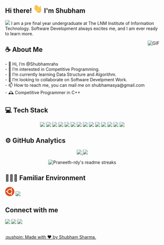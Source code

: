 ## Hi there! <img width="30px" src="https://github.com/SatYu26/SatYu26/raw/master/Assets/Hi.gif" /> I'm Shubham


![](https://komarev.com/ghpvc/?username=Shubhamrahs&style=flat-square)
I am a pre final year undergraduate at The LNM Institute of Information Technology. Software Development always excites me, and I am ever ready to learn more.

<img align="right" alt="GIF" height="160px" src="https://octodex.github.com/images/daftpunktocat-guy.gif" />



<h2><b>☕ About Me</b></h2>
- 👋 Hi, I’m @Shubhamrahs</br>
- 👀 I’m interested in Competitive Programming.</br>
- 🌱 I’m currently learning Data Structure and Algorithm.</br>
- 💞️ I’m looking to collaborate on Software Develpment Work.</br>
- 📫 How to reach me, you can mail me on shubhamasya@gmail.com</br>
- 🕰 Competitive Programmer in C++</br>



<h2><b>💻 Tech Stack</b></h2>
<p align="center">
<img src="https://img.shields.io/badge/javascript-F7DF1E.svg?&style=for-the-badge&logo=javascript&logoColor=white" height="25"/>
<img src="https://img.shields.io/badge/mysql-4479A1.svg?&style=for-the-badge&logo=mysql&logoColor=white" height="25"/>
<img src="https://img.shields.io/badge/VS%20Code-007ACC.svg?&style=for-the-badge&logo=visual-studio-code&logoColor=white" height="25"/>
<img src="https://img.shields.io/badge/React-20232A?style=for-the-badge&logo=react&logoColor=61DAFB" height="25"/>
<img src="https://img.shields.io/badge/Bootstrap-008080.svg?&style=for-the-badge&logo=bootstrap&logoColor=white" height="25"/>
<img src="https://img.shields.io/badge/Node.js-43853D?style=for-the-badge&logo=node.js&logoColor=white" height="25"/>
<img src="https://img.shields.io/badge/Express.JS-000000?style=for-the-badge&logo=express&logoColor=white" height="25"/>
<img src="https://img.shields.io/badge/MongoDB-4EA94B?style=for-the-badge&logo=mongodb&logoColor=white" height="25"/>
<img src="https://img.shields.io/badge/HTML5-E34F26?style=for-the-badge&logo=html5&logoColor=white" height="25"/>
<img src="https://img.shields.io/badge/CSS3-1572B6?style=for-the-badge&logo=css3&logoColor=white" height="25"/>
<img src="https://img.shields.io/badge/C-00599C?style=for-the-badge&logo=c&logoColor=white" height="25"/>
<img src="https://img.shields.io/badge/C%2B%2B-00599C?style=for-the-badge&logo=c%2B%2B&logoColor=white" height="25"/>
<img src="https://img.shields.io/badge/Python-05122A?style=for-the-badge&logo=python&logoColor=blue" height="25"/>
<img src="https://img.shields.io/badge/Bootstrap-563D7C?style=for-the-badge&logo=bootstrap&logoColor=white" height="25"/>
</p>


<h2><b>⚙️ GitHub Analytics</b></h2>

<p align="center">
<a href="https://github.com/Shubhamrahs">
  <img height="180em" src="https://github-readme-stats-eight-theta.vercel.app/api?username=Shubhamrahs&show_icons=true&theme=algolia&include_all_commits=true&count_private=true"/>
  <img height="180em" src="https://github-readme-stats-eight-theta.vercel.app/api/top-langs/?username=Shubhamrahs&layout=compact&langs_count=8&theme=algolia"/>
</a>
</p>

<p align="center">
  <img height="200em" src="https://github-readme-streak-stats.herokuapp.com/?user=Shubhamrahs&theme=tokyonight_duo&hide_border=false" alt="Praneeth-rdy's readme streaks" />
</p>




<h2><b>👨🏻‍💻 Familiar Environment </b></h2>

<code><img height="30" src="https://raw.githubusercontent.com/github/explore/80688e429a7d4ef2fca1e82350fe8e3517d3494d/topics/ubuntu/ubuntu.png"></code>
<code><img height="30" src="https://img.pngio.com/png-to-icon-windows-10-244173-free-icons-library-windows-10-icon-png-992_624.jpg"></code>

<div>
  <h2><b>Connect with me</b></h2>
<p>
  <a href= "https://github.com/Shubhamrahs"><img src="https://img.shields.io/badge/Github-100000?style=for-the-badge&logo=github&logoColor=white"/></a>
  <a href= "https://www.linkedin.com/in/shubham-sharma-54b99a197/"><img src="https://img.shields.io/badge/Linkedin-0077B5?style=for-the-badge&logo=linkedin&logoColor=white"/></a>
  <a href= "mailto:shubhamasya@gmail.com"><img src="https://img.shields.io/badge/Gmail-D14836?style=for-the-badge&logo=gmail&logoColor=white"/></
</p>
</div>

<br />
:pushpin:  Made with ❤️ by Shubham Sharma. 







<!---
Shubhamrahs/Shubhamrahs is a ✨ special ✨ repository because its `README.md` (this file) appears on your GitHub profile.
You can click the Preview link to take a look at your changes.
--->
